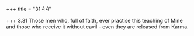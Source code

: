 +++
title = "31 ये मे"

+++
3.31 Those men who, full of faith, ever practise this teaching of Mine
and those who receive it without cavil - even they are released from
Karma.
